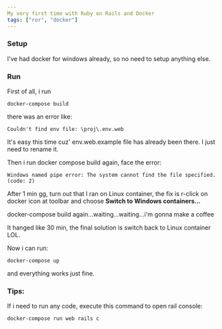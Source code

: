 ```yaml
---
My very first time with Ruby on Rails and Docker
tags: ["ror", "docker"]
---
```


### Setup

I've had docker for windows already, so no need to setup anything else.

### Run

First of all, i run

```
docker-compose build
```

there was an error like:

```
Couldn't find env file: \proj\.env.web
```

It's easy this time cuz' env.web.example file has already been there. I just need to rename it.

Then i run docker compose build again, face the error:

`
Windows named pipe error: The system cannot find the file specified. (code: 2)
`

After 1 min gg, turn out that I ran on Linux container, the fix is r-click on docker icon at toolbar and choose **Switch to Windows containers...**

docker-compose build again...waiting...waiting...i'm gonna make a coffee

It hanged like 30 min, the final solution is switch back to Linux container LOL.

Now i can run:

```
docker-compose up
```

and everything works just fine.

### Tips:

If i need to run any code, execute this command to open rail console:

```
docker-compose run web rails c
```

